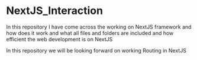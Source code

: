 # NextJS_Interaction
In this repository I have come across the working on NextJS framework and how does it work and what all files and folders are included and how efficient the web development is on NextJS  




In this repository we will be looking forward on working Routing in NextJS 
